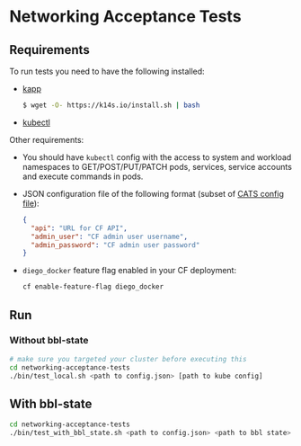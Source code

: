 # Networking Acceptance Tests 

## Requirements

To run tests you need to have the following installed:

* [kapp](https://k14s.io/)

  ```bash
  $ wget -O- https://k14s.io/install.sh | bash
  ```
  
* [kubectl](https://kubernetes.io/docs/tasks/tools/install-kubectl/)


Other requirements:

* You should have `kubectl` config with the access to system and workload namespaces to GET/POST/PUT/PATCH pods, services, service accounts and execute commands in pods.

* JSON configuration file of the following format (subset of [CATS config file](https://github.com/cloudfoundry/cf-acceptance-tests#test-configuration)):

  ```json
  {
    "api": "URL for CF API",
    "admin_user": "CF admin user username",
    "admin_password": "CF admin user password"
  }
  ```
  
* `diego_docker` feature flag enabled in your CF deployment:

  ```bash
  cf enable-feature-flag diego_docker
  ```

## Run

### Without bbl-state

```bash
# make sure you targeted your cluster before executing this
cd networking-acceptance-tests
./bin/test_local.sh <path to config.json> [path to kube config]
```

## With bbl-state

```bash
cd networking-acceptance-tests
./bin/test_with_bbl_state.sh <path to config.json> <path to bbl state> [path to kube config] 
```
